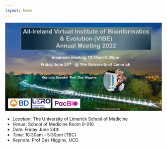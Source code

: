 ```yaml
---
layout: home
---
```


![meeting poster](/assets/images/slideshow/Poster_vibe_2022.png?raw=true "Poster")

- *Location*: The University of Limerick School of Medicine
- *Venue:* School of Medicine Room 0-016
- *Date:* Friday June 24th 
- *Time:* 10:30am - 5:30pm (TBC)
- *Keynote:* Prof Des Higgins, UCD. 

